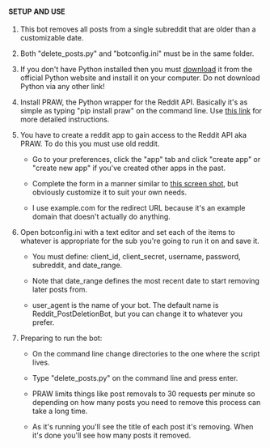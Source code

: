 #### SETUP AND USE

1. This bot removes all posts from a single subreddit that are older than a customizable date.

2. Both "delete_posts.py" and "botconfig.ini" must be in the same folder.

3. If you don't have Python installed then you must [download](https://www.python.org/downloads/) it from the official Python website and install it on your computer. Do not download Python via any other link!

4. Install PRAW, the Python wrapper for the Reddit API. Basically it's as simple as typing "pip install praw" on the command line. Use [this link](https://pythonprogramming.net/introduction-python-reddit-api-wrapper-praw-tutorial/) for more detailed instructions.

5. You have to create a reddit app to gain access to the Reddit API aka PRAW. To do this you must use old reddit.

     - Go to your preferences, click the "app" tab and click "create app" or "create new app" if you've created other apps in the past.

     - Complete the form in a manner similar to [this screen shot](https://imgur.com/8tOTVQP), but obviously customize it to suit your own needs.

     - I use example.com for the redirect URL because it's an example domain that doesn't actually do anything.

6. Open botconfig.ini with a text editor and set each of the items to whatever is appropriate for the sub you're going to run it on and save it.

     - You must define: client_id, client_secret, username, password, subreddit, and date_range.

     - Note that date_range defines the most recent date to start removing later posts from.

     - user_agent is the name of your bot. The default name is Reddit_PostDeletionBot, but you can change it to whatever you prefer.

7. Preparing to run the bot:

     - On the command line change directories to the one where the script lives.

     - Type "delete_posts.py" on the command line and press enter.

     - PRAW limits things like post removals to 30 requests per minute so depending on how many posts you need to remove this process can take a long time.

     - As it's running you'll see the title of each post it's removing. When it's done you'll see how many posts it removed.
